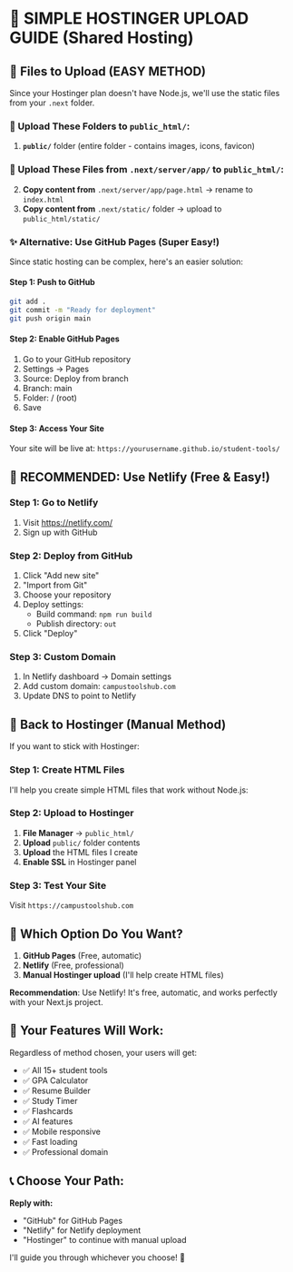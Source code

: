 # 🚀 SIMPLE HOSTINGER UPLOAD GUIDE (Shared Hosting)

## 📁 Files to Upload (EASY METHOD)

Since your Hostinger plan doesn't have Node.js, we'll use the static files from your `.next` folder.

### 🎯 Upload These Folders to `public_html/`:

1. **`public/`** folder (entire folder - contains images, icons, favicon)

### 📄 Upload These Files from `.next/server/app/` to `public_html/`:

2. **Copy content from** `.next/server/app/page.html` → rename to `index.html`
3. **Copy content from** `.next/static/` folder → upload to `public_html/static/`

### ✨ Alternative: Use GitHub Pages (Super Easy!)

Since static hosting can be complex, here's an easier solution:

#### Step 1: Push to GitHub
```bash
git add .
git commit -m "Ready for deployment"
git push origin main
```

#### Step 2: Enable GitHub Pages
1. Go to your GitHub repository
2. Settings → Pages
3. Source: Deploy from branch
4. Branch: main
5. Folder: / (root)
6. Save

#### Step 3: Access Your Site
Your site will be live at: `https://yourusername.github.io/student-tools/`

## 🌟 RECOMMENDED: Use Netlify (Free & Easy!)

### Step 1: Go to Netlify
1. Visit https://netlify.com/
2. Sign up with GitHub

### Step 2: Deploy from GitHub
1. Click "Add new site"
2. "Import from Git"
3. Choose your repository
4. Deploy settings:
   - Build command: `npm run build`
   - Publish directory: `out`
5. Click "Deploy"

### Step 3: Custom Domain
1. In Netlify dashboard → Domain settings
2. Add custom domain: `campustoolshub.com`
3. Update DNS to point to Netlify

## 🔧 Back to Hostinger (Manual Method)

If you want to stick with Hostinger:

### Step 1: Create HTML Files
I'll help you create simple HTML files that work without Node.js:

### Step 2: Upload to Hostinger
1. **File Manager** → `public_html/`
2. **Upload** `public/` folder contents
3. **Upload** the HTML files I create
4. **Enable SSL** in Hostinger panel

### Step 3: Test Your Site
Visit `https://campustoolshub.com`

## 🎯 Which Option Do You Want?

1. **GitHub Pages** (Free, automatic)
2. **Netlify** (Free, professional)
3. **Manual Hostinger upload** (I'll help create HTML files)

**Recommendation**: Use Netlify! It's free, automatic, and works perfectly with your Next.js project.

## 🌟 Your Features Will Work:

Regardless of method chosen, your users will get:
- ✅ All 15+ student tools
- ✅ GPA Calculator
- ✅ Resume Builder
- ✅ Study Timer
- ✅ Flashcards
- ✅ AI features
- ✅ Mobile responsive
- ✅ Fast loading
- ✅ Professional domain

## 📞 Choose Your Path:

**Reply with:**
- "GitHub" for GitHub Pages
- "Netlify" for Netlify deployment  
- "Hostinger" to continue with manual upload

I'll guide you through whichever you choose! 🚀
